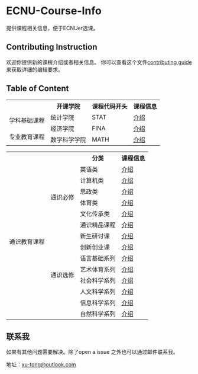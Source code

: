 # ECNU-Course-Info
提供课程相关信息，便于ECNUer选课。

## Contributing Instruction
欢迎你提供新的课程介绍或者相关信息。
你可以查看这个文件[contributing guide](https://github.com/AtomXT/ECNU-Course-Info/blob/master/other/contributing-guide.md)来获取详细的编辑要求。

## Table of Content

<table class="tg">
  <tr>
    <th class="tg-v2v7"></th>
    <th class="tg-wgwr">开课学院</th>
    <th class="tg-wgwr">课程代码开头</th>
    <th class="tg-wgwr">课程信息</th>
  </tr>
  <tr>
    <td class="tg-l3s8" rowspan="3">学科基础课程<br><br>专业教育课程</td>
    <td class="tg-t497">统计学院</td>
    <td class="tg-t497">STAT</td>
    <td class="tg-t497"><a href="https://github.com/AtomXT/ECNU-Course-Info/blob/master/info/STAT.md">介绍</a></td>
  </tr>
  <tr>
    <td class="tg-lnfa">经济学院</td>
    <td class="tg-lnfa">FINA</td>
    <td class="tg-lnfa"><a href="https://github.com/AtomXT/ECNU-Course-Info/blob/master/info/FINA.md">介绍</a></td>
  </tr>
  <tr>
    <td class="tg-677o">数学科学学院</td>
    <td class="tg-677o">MATH</td>
    <td class="tg-677o"><a href="https://github.com/AtomXT/ECNU-Course-Info/blob/master/info/MATH.md">介绍</a></td>
  </tr>
</table>

<table class="tg">
  <tr>
    <th class="tg-0pky"></th>
    <th class="tg-0lax"></th>
    <th class="tg-fymr">分类</th>
    <th class="tg-fymr">课程信息</th>
  </tr>
  <tr>
    <td class="tg-3xcq" rowspan="14">通识教育课程</td>
    <td class="tg-uzfi" rowspan="6">通识必修</td>
    <td class="tg-677o">英语类</td>
    <td class="tg-677o"><a href="https://github.com/AtomXT/ECNU-Course-Info/blob/master/info/COEN.md">介绍</a></td>
  </tr>
  <tr>
    <td class="tg-v2v7">计算机类</td>
    <td class="tg-v2v7"><a href="https://github.com/AtomXT/ECNU-Course-Info/blob/master/info/CMCC.md">介绍</a></td>
  </tr>
  <tr>
    <td class="tg-677o">思政类</td>
    <td class="tg-677o"><a href="https://github.com/AtomXT/ECNU-Course-Info/blob/master/info/SZ.md">介绍</a></td>
  </tr>
  <tr>
    <td class="tg-v2v7">体育类</td>
    <td class="tg-v2v7"><a href="https://github.com/AtomXT/ECNU-Course-Info/blob/master/info/TY.md">介绍</a></td>
  </tr>
  <tr>
    <td class="tg-677o">文化传承类</td>
    <td class="tg-677o"><a href="https://github.com/AtomXT/ECNU-Course-Info/blob/master/info/WHCC.md">介绍</a></td>
  </tr>
  <tr>
    <td class="tg-v2v7">通识精品课程</td>
    <td class="tg-v2v7"><a href="https://github.com/AtomXT/ECNU-Course-Info/blob/master/info/TSJP.md">介绍</a></td>
  </tr>
  <tr>
    <td class="tg-uzfi" rowspan="8">通识选修</td>
    <td class="tg-buh4">新生研讨课</td>
    <td class="tg-buh4"><a href="https://github.com/AtomXT/ECNU-Course-Info/blob/master/info/XSYT.md">介绍</a></td>
  </tr>
  <tr>
    <td class="tg-0lax">创新创业课</td>
    <td class="tg-0lax"><a href="https://github.com/AtomXT/ECNU-Course-Info/blob/master/info/CXCY.md">介绍</a></td>
  </tr>
  <tr>
    <td class="tg-buh4">语言基础系列</td>
    <td class="tg-buh4"><a href="https://github.com/AtomXT/ECNU-Course-Info/blob/master/info/YYJC.md">介绍</a></td>
  </tr>
  <tr>
    <td class="tg-0lax">艺术体育系列</td>
    <td class="tg-0lax"><a href="https://github.com/AtomXT/ECNU-Course-Info/blob/master/info/YSTY.md">介绍</a></td>
  </tr>
  <tr>
    <td class="tg-buh4">社会科学系列</td>
    <td class="tg-buh4"><a href="https://github.com/AtomXT/ECNU-Course-Info/blob/master/info/SHKX.md">介绍</a></td>
  </tr>
  <tr>
    <td class="tg-0lax">人文科学系列</td>
    <td class="tg-0lax"><a href="https://github.com/AtomXT/ECNU-Course-Info/blob/master/info/RWKX.md">介绍</a></td>
  </tr>
  <tr>
    <td class="tg-buh4">信息科学系列</td>
    <td class="tg-buh4"><a href="https://github.com/AtomXT/ECNU-Course-Info/blob/master/info/XXKX.md">介绍</a></td>
  </tr>
  <tr>
    <td class="tg-0lax">自然科学系列</td>
    <td class="tg-0lax"><a href="https://github.com/AtomXT/ECNU-Course-Info/blob/master/info/ZRKX.md">介绍</a></td>
  </tr>
</table>

## 联系我
如果有其他问题需要解决。除了open a issue 之外也可以通过邮件联系我。

地址：xu-tong@outlook.com
